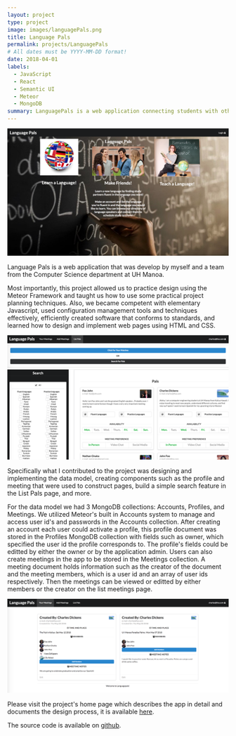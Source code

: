 ```yaml
---
layout: project
type: project
image: images/languagePals.png
title: Language Pals
permalink: projects/LanguagePals
# All dates must be YYYY-MM-DD format!
date: 2018-04-01
labels:
  - JavaScript
  - React
  - Semantic UI
  - Meteor
  - MongoDB
summary: LanguagePals is a web application connecting students with others who want to practice speaking a new language. 
---
```


<img class="ui medium right floated rounded image" src="../images/languagePals.png">

Language Pals is a web application that was develop by myself and a team from the Computer Science department at UH Manoa.

Most importantly, this project allowed us to practice design using the Meteor Framework and taught us how to use some practical project planning techniques. Also, we became competent with elementary Javascript, used configuration management tools and techniques effectively, efficiently created software that conforms to standards, and learned how to design and implement web pages using HTML and CSS.

<img class="ui large right floated rounded image" src="../images/languagePalsSearch.png">

Specifically what I contributed to the project was designing and implementing the data model, creating components such as the profile and meeting that were used to construct pages, build a simple search feature in the List Pals page, and more.

For the data model we had 3 MongoDB collections: Accounts, Profiles, and Meetings. We utilized Meteor's built in Accounts system to manage and access user id's and passwords in the Accounts collection. After creating an account each user could activate a profile, this profile document was stored in the Profiles MongoDB collection with fields such as owner, which specified the user id the profile corresponds to. The profile's fields could be editted by either the owner or by the application admin. Users can also create meetings in the app to be stored in the Meetings collection. A meeting document holds information such as the creator of the document and the meeting members, which is a user id and an array of user ids respectively. Then the meetings can be viewed or editted by either members or the creator on the list meetings page. 

<img class="ui large right floated rounded image" src="../images/languagePalsListMeetings.png">

Please visit the project's home page which describes the app in detail and documents the design process, it is available [here](https://languagepals.github.io/).

The source code is available on [github](https://github.com/languagepals/languagepals).
